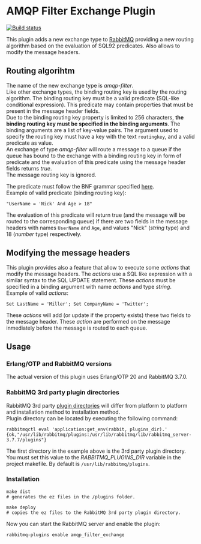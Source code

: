 # AMQP Filter Exchange Plugin

[![Build status](https://ci.appveyor.com/api/projects/status/ep2n978dup5fg45t?svg=true)](https://ci.appveyor.com/project/pedroarmando/amqp-filter-exchange)

This plugin adds a new exchange type to [RabbitMQ](http://www.rabbitmq.com/) providing a new routing algorithm based on the evaluation of SQL92 predicates. 
Also allows to modify the message headers.

## Routing algorihtm

The name of the new exchange type is _amqp-filter_.     
Like other exchange types, the binding routing key is used by the routing algorithm. 
The binding routing key must be a valid predicate (SQL-like conditional expression). 
This predicate may contain properties that must be present in the message header fields.    
Due to the binding routing key property is limited to 256 characters, **the binding routing key must be specified in the binding arguments**. The binding arguments are a list of key-value pairs. The argument used to specify the routing key must have a key with the text `routingkey`, and a valid predicate as value.    
An exchange of type _amqp-filter_ will route a message to a queue if the queue has bound to the exchange with
a binding routing key in form of predicate and the evaluation of this predicate using the message header fields returns _true_.     
The message routing key is ignored.     

The predicate must follow the BNF grammar specified [here](https://docs.microsoft.com/en-us/azure/service-bus-messaging/service-bus-messaging-sql-filter).      
Example of valid predicate (binding routing key):
```
"UserName = 'Nick' And Age > 18"
```

The evaluation of this predicate will return true (and the message will be routed to the corresponding queue) 
if there are two fields in the message headers with names `UserName` and `Age`, and values "Nick" (_string_ type) and 18 (_number_ type) respectively.

## Modifying the message headers

This plugin provides also a feature that allow to execute some _actions_ that modify the message headers. 
The _actions_ use a SQL like expression with a similar syntax to the SQL UPDATE statement. 
These _actions_ must be specified in a binding argument with name _actions_ and type _string_.        
Example of valid _actions_:
```
Set LastName = 'Miller'; Set CompanyName = 'Twitter';
```
These _actions_ will add (or update if the property exists) these two fields to the message header. 
These _action_ are performed on the message inmediately before the message is routed to each queue. 

## Usage

### Erlang/OTP and RabbitMQ versions

The actual version of this plugin uses Erlang/OTP 20 and RabbitMQ 3.7.0.            

### RabbitMQ 3rd party plugin directories
RabbitMQ 3rd party [plugin directories](https://www.rabbitmq.com/plugins.html#plugin-directories) will differ from platform to platform and installation method to installation method.     
Plugin directory can be located by executing the following command:
```
rabbitmqctl eval 'application:get_env(rabbit, plugins_dir).'
{ok,"/usr/lib/rabbitmq/plugins:/usr/lib/rabbitmq/lib/rabbitmq_server-3.7.7/plugins"}
```
The first directory in the example above is the 3rd party plugin directory. You must set this value to the _RABBITMQ_PLUGINS_DIR_ variable in the project makefile. By default is `/usr/lib/rabbitmq/plugins`.
### Installation

```
make dist 
# generates the ez files in the /plugins folder.

make deploy
# copies the ez files to the RabbitMQ 3rd party plugin directory.
```

Now you can start the RabbitMQ server and enable the plugin:
```
rabbitmq-plugins enable amqp_filter_exchange
```
